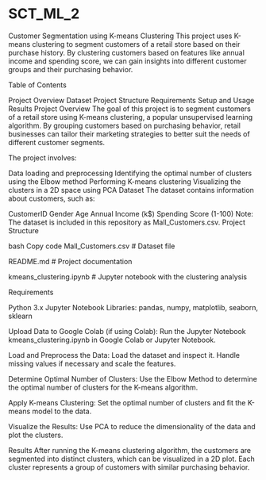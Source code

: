 # SCT_ML_2
Customer Segmentation using K-means Clustering
This project uses K-means clustering to segment customers of a retail store based on their purchase history. By clustering customers based on features like annual income and spending score, we can gain insights into different customer groups and their purchasing behavior.

Table of Contents

Project Overview
Dataset
Project Structure
Requirements
Setup and Usage
Results
Project Overview The goal of this project is to segment customers of a retail store using K-means clustering, a popular unsupervised learning algorithm. By grouping customers based on purchasing behavior, retail businesses can tailor their marketing strategies to better suit the needs of different customer segments.

The project involves:

Data loading and preprocessing
Identifying the optimal number of clusters using the Elbow method
Performing K-means clustering
Visualizing the clusters in a 2D space using PCA
Dataset
The dataset contains information about customers, such as:

CustomerID
Gender
Age
Annual Income (k$)
Spending Score (1-100) Note: The dataset is included in this repository as Mall_Customers.csv.
Project Structure

bash
Copy code
Mall_Customers.csv # Dataset file

README.md # Project documentation

kmeans_clustering.ipynb # Jupyter notebook with the clustering analysis

Requirements

Python 3.x
Jupyter Notebook
Libraries: pandas, numpy, matplotlib, seaborn, sklearn

Upload Data to Google Colab (if using Colab): Run the Jupyter Notebook kmeans_clustering.ipynb in Google Colab or Jupyter Notebook.

Load and Preprocess the Data: Load the dataset and inspect it. Handle missing values if necessary and scale the features.

Determine Optimal Number of Clusters: Use the Elbow Method to determine the optimal number of clusters for the K-means algorithm.

Apply K-means Clustering: Set the optimal number of clusters and fit the K-means model to the data.

Visualize the Results: Use PCA to reduce the dimensionality of the data and plot the clusters.

Results After running the K-means clustering algorithm, the customers are segmented into distinct clusters, which can be visualized in a 2D plot. Each cluster represents a group of customers with similar purchasing behavior.
